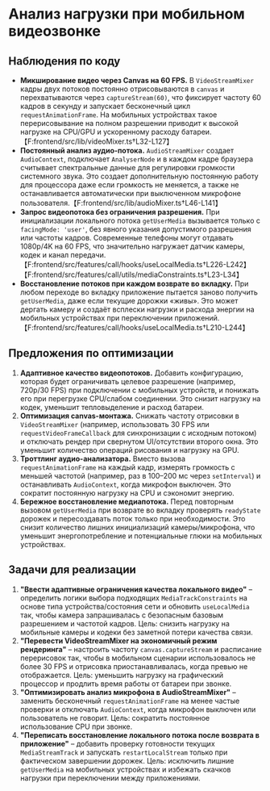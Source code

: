# Анализ нагрузки при мобильном видеозвонке

## Наблюдения по коду

- **Микширование видео через Canvas на 60 FPS.** В `VideoStreamMixer` кадры двух потоков постоянно отрисовываются в `canvas` и перехватываются через `captureStream(60)`, что фиксирует частоту 60 кадров в секунду и запускает бесконечный цикл `requestAnimationFrame`. На мобильных устройствах такое перерисовывание на полном разрешении приводит к высокой нагрузке на CPU/GPU и ускоренному расходу батареи.【F:frontend/src/lib/videoMixer.ts†L32-L127】
- **Постоянный анализ аудио-потока.** `AudioStreamMixer` создает `AudioContext`, подключает `AnalyserNode` и в каждом кадре браузера считывает спектральные данные для регулировки громкости системного звука. Это создает дополнительную постоянную работу для процессора даже если громкость не меняется, а также не останавливается автоматически при выключенном микрофоне пользователя.【F:frontend/src/lib/audioMixer.ts†L46-L141】
- **Запрос видеопотока без ограничения разрешения.** При инициализации локального потока `getUserMedia` вызывается только с `facingMode: 'user'`, без явного указания допустимого разрешения или частоты кадров. Современные телефоны могут отдавать 1080p/4K на 60 FPS, что значительно нагружает датчик камеры, кодек и канал передачи.【F:frontend/src/features/call/hooks/useLocalMedia.ts†L226-L242】【F:frontend/src/features/call/utils/mediaConstraints.ts†L23-L34】
- **Восстановление потоков при каждом возврате во вкладку.** При любом переходе во вкладку приложение пытается заново получить `getUserMedia`, даже если текущие дорожки «живы». Это может дергать камеру и создаёт всплески нагрузки и расхода энергии на мобильных устройствах при переключении приложений.【F:frontend/src/features/call/hooks/useLocalMedia.ts†L210-L244】

## Предложения по оптимизации

1. **Адаптивное качество видеопотоков.** Добавить конфигурацию, которая будет ограничивать целевое разрешение (например, 720p/30 FPS) при подключении с мобильных устройств, и понижать его при перегрузке CPU/слабом соединении. Это снизит нагрузку на кодек, уменьшит тепловыделение и расход батареи.
2. **Оптимизация canvas-монтажа.** Снижать частоту отрисовки в `VideoStreamMixer` (например, использовать 30 FPS или `requestVideoFrameCallback` для синхронизации с исходным потоком) и отключать рендер при свернутом UI/отсутствии второго окна. Это уменьшит количество операций рисования и нагрузку на GPU.
3. **Троттлинг аудио-анализатора.** Вместо вызова `requestAnimationFrame` на каждый кадр, измерять громкость с меньшей частотой (например, раз в 100–200 мс через `setInterval`) и останавливать `AudioContext`, когда микрофон выключен. Это сократит постоянную нагрузку на CPU и сэкономит энергию.
4. **Бережное восстановление медиапотока.** Перед повторным вызовом `getUserMedia` при возврате во вкладку проверять `readyState` дорожек и пересоздавать поток только при необходимости. Это снизит количество лишних инициализаций камеры/микрофона, что уменьшит энергопотребление и потенциальные глюки на мобильных устройствах.

## Задачи для реализации

1. **"Ввести адаптивные ограничения качества локального видео"** – определить логики выбора подходящих `MediaTrackConstraints` на основе типа устройства/состояния сети и обновить `useLocalMedia` так, чтобы камера запрашивалась с безопасным базовым разрешением и частотой кадров. Цель: снизить нагрузку на мобильные камеры и кодеки без заметной потери качества связи.
2. **"Перевести VideoStreamMixer на экономичный режим рендеринга"** – настроить частоту `canvas.captureStream` и расписание перерисовок так, чтобы в мобильном сценарии использовалось не более 30 FPS и отрисовка приостанавливалась, когда превью не отображается. Цель: уменьшить нагрузку на графический процессор и продлить время работы от батареи при звонке.
3. **"Оптимизировать анализ микрофона в AudioStreamMixer"** – заменить бесконечный `requestAnimationFrame` на менее частые проверки и отключать `AudioContext`, когда микрофон выключен или пользователь не говорит. Цель: сократить постоянное использование CPU при звонке.
4. **"Переписать восстановление локального потока после возврата в приложение"** – добавить проверку готовности текущих `MediaStreamTrack` и запускать `restartLocalStream` только при фактическом завершении дорожек. Цель: исключить лишние `getUserMedia` на мобильных устройствах и избежать скачков нагрузки при переключении между приложениями.
